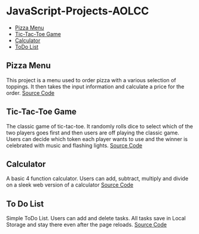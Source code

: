 # JavaScript-Projects-AOLCC

* [Pizza Menu](https://pizza-order.lyudmilanevedom.repl.co/ "Pizza Menu")
* [Tic-Tac-Toe Game](https://tic-tac-toe-game.lyudmilanevedom.repl.co/ "Tic-Tac-Toe Game")
* [Calculator](https://calculator.lyudmilanevedom.repl.co/ "Calculator")
* [ToDo List](https://to-do-list.lyudmilanevedom.repl.co/ "ToDo List")
## Pizza Menu

This project is a menu used to order pizza with a various selection of toppings. It then takes the input information and calculate a price for the order.
[Source Code](https://github.com/LyudmilaNevedomskaya/JavaScript-Projects-AOLCC/tree/main/Pizza "Pizza Menu")

## Tic-Tac-Toe Game

The classic game of tic-tac-toe. It randomly rolls dice to select which of the two players goes first and then users are off playing the classic game. Users can decide which token each player wants to use and the winner is celebrated with music and flashing lights.
[Source Code](https://github.com/LyudmilaNevedomskaya/JavaScript-Projects-AOLCC/tree/main/Tic%20Tac%20Toe "Tic-Tac-Toe Game")

## Calculator

A basic 4 function calculator. Users can add, subtract, multiply and divide on a sleek web version of a calculator
[Source Code](https://github.com/LyudmilaNevedomskaya/JavaScript-Projects-AOLCC/tree/main/Calculator "Calculator")

## To Do List

Simple ToDo List. Users can add and delete tasks. All tasks save in Local Storage and stay there even after the page reloads.
[Source Code](https://github.com/LyudmilaNevedomskaya/JavaScript-Projects-AOLCC/tree/main/ToDo%20Project "ToDo List")